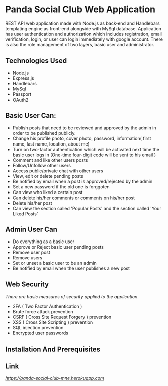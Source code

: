 # Panda Social Club Web Application
REST API web application made with Node.js as back-end and Handlebars templating engine as front-end alongside with MySql database. Application has user authentication and authorization which includes registration, email verification, login, or user can login immediately with google account. There is also the role management of two layers, basic user and administrator.

## Technologies Used
- Node.js
- Express.js
- Handlebars
- MySql 
- Passport
- OAuth2

## Basic User Can: 
- Publish posts that need to be reviewed and approved by the admin in order to be published publicly.
- Change his profile photo, cover photo, password, information( first name, last name, location, about me)
- Turn on two-factor authentication which will be activated next time the basic user logs in (One-time four-digit code will be sent to his email )
- Comment and like other users posts
- Follow/Unfollow other users
- Access public/private chat with other users
- View, edit or delete pending posts
- Be notified by email when a post is approved/rejected by the admin
- Set a new password if the old one is forggoten
- Can view who liked a certain post
- Can delete his/her comments or comments on his/her post
- Delete his/her post
- Can view the section called 'Popular Posts' and the section called 'Your Liked Posts'

## Admin User Can
- Do everything as a basic user
- Approve or Reject basic user pending posts
- Remove user post 
- Remove users
- Set or unset a basic user to be an admin
- Be notified by email when the user publishes a new post

## Web Security
*There are basic measures of security applied to the application*.
- 2FA ( Two Factor Authentication )
- Brute force attack prevention
- CSRF ( Cross Site Request Forgery ) prevention
- XSS ( Cross Site Scripting ) prevention
- SQL injection prevention
- Encrypted user passwords

## Installation And Prerequisites

## Link 
*https://panda-social-club-mne.herokuapp.com*
